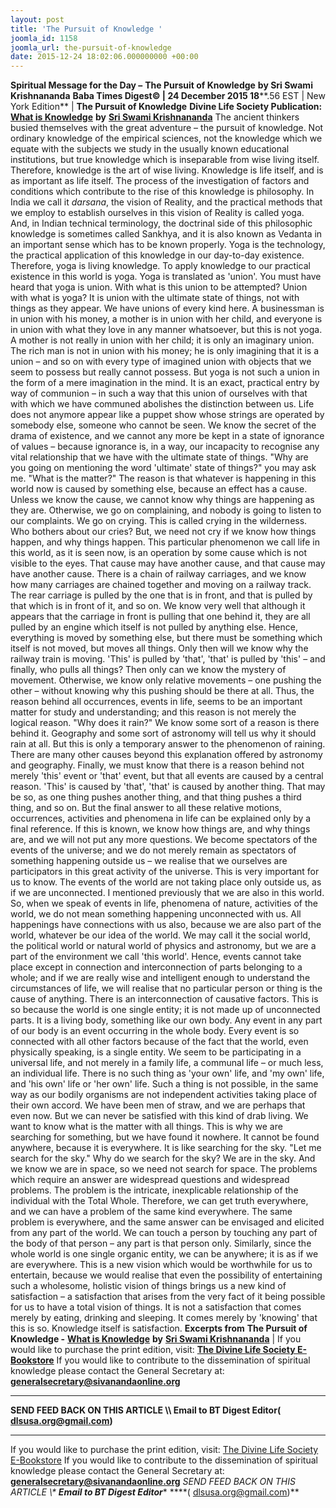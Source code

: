 ```yaml
---
layout: post
title: 'The Pursuit of Knowledge '
joomla_id: 1158
joomla_url: the-pursuit-of-knowledge
date: 2015-12-24 18:02:06.000000000 +00:00
---
```

**Spiritual Message for the Day –**  **The Pursuit of Knowledge**  **by Sri Swami Krishnananda**
 **Baba Times Digest© | 24 December 2015 18****.56 EST | New York Edition**
| 
**The Pursuit of Knowledge**
**Divine Life Society Publication:** [**What is Knowledge**](http://www.swami-krishnananda.org/knowledge/know_03.html) **by** [**Sri Swami Krishnananda**](http://www.dlshq.org/saints/krishnananda.htm)
The ancient thinkers busied themselves with the great adventure – the pursuit of knowledge. Not ordinary knowledge of the empirical sciences, not the knowledge which we equate with the subjects we study in the usually known educational institutions, but true knowledge which is inseparable from wise living itself. Therefore, knowledge is the art of wise living. Knowledge is life itself, and is as important as life itself.
The process of the investigation of factors and conditions which contribute to the rise of this knowledge is philosophy. In India we call it _darsana_, the vision of Reality, and the practical methods that we employ to establish ourselves in this vision of Reality is called yoga. And, in Indian technical terminology, the doctrinal side of this philosophic knowledge is sometimes called Sankhya, and it is also known as Vedanta in an important sense which has to be known properly.
Yoga is the technology, the practical application of this knowledge in our day-to-day existence. Therefore, yoga is living knowledge. To apply knowledge to our practical existence in this world is yoga. Yoga is translated as 'union'. You must have heard that yoga is union. With what is this union to be attempted? Union with what is yoga? It is union with the ultimate state of things, not with things as they appear. We have unions of every kind here. A businessman is in union with his money, a mother is in union with her child, and everyone is in union with what they love in any manner whatsoever, but this is not yoga. A mother is not really in union with her child; it is only an imaginary union. The rich man is not in union with his money; he is only imagining that it is a union – and so on with every type of imagined union with objects that we seem to possess but really cannot possess.
But yoga is not such a union in the form of a mere imagination in the mind. It is an exact, practical entry by way of communion – in such a way that this union of ourselves with that with which we have communed abolishes the distinction between us. Life does not anymore appear like a puppet show whose strings are operated by somebody else, someone who cannot be seen. We know the secret of the drama of existence, and we cannot any more be kept in a state of ignorance of values – because ignorance is, in a way, our incapacity to recognise any vital relationship that we have with the ultimate state of things.
"Why are you going on mentioning the word 'ultimate' state of things?" you may ask me. "What is the matter?" The reason is that whatever is happening in this world now is caused by something else, because an effect has a cause. Unless we know the cause, we cannot know why things are happening as they are. Otherwise, we go on complaining, and nobody is going to listen to our complaints. We go on crying. This is called crying in the wilderness. Who bothers about our cries? But, we need not cry if we know how things happen, and why things happen.
This particular phenomenon we call life in this world, as it is seen now, is an operation by some cause which is not visible to the eyes. That cause may have another cause, and that cause may have another cause. There is a chain of railway carriages, and we know how many carriages are chained together and moving on a railway track. The rear carriage is pulled by the one that is in front, and that is pulled by that which is in front of it, and so on. We know very well that although it appears that the carriage in front is pulling that one behind it, they are all pulled by an engine which itself is not pulled by anything else. Hence, everything is moved by something else, but there must be something which itself is not moved, but moves all things. Only then will we know why the railway train is moving. 'This' is pulled by 'that', 'that' is pulled by 'this' – and finally, who pulls all things? Then only can we know the mystery of movement. Otherwise, we know only relative movements – one pushing the other – without knowing why this pushing should be there at all.
Thus, the reason behind all occurrences, events in life, seems to be an important matter for study and understanding; and this reason is not merely the logical reason. "Why does it rain?" We know some sort of a reason is there behind it. Geography and some sort of astronomy will tell us why it should rain at all. But this is only a temporary answer to the phenomenon of raining. There are many other causes beyond this explanation offered by astronomy and geography. Finally, we must know that there is a reason behind not merely 'this' event or 'that' event, but that all events are caused by a central reason. 'This' is caused by 'that', 'that' is caused by another thing. That may be so, as one thing pushes another thing, and that thing pushes a third thing, and so on. But the final answer to all these relative motions, occurrences, activities and phenomena in life can be explained only by a final reference. If this is known, we know how things are, and why things are, and we will not put any more questions. We become spectators of the events of the universe; and we do not merely remain as spectators of something happening outside us – we realise that we ourselves are participators in this great activity of the universe.
This is very important for us to know. The events of the world are not taking place only outside us, as if we are unconnected. I mentioned previously that we are also in this world. So, when we speak of events in life, phenomena of nature, activities of the world, we do not mean something happening unconnected with us. All happenings have connections with us also, because we are also part of the world, whatever be our idea of the world. We may call it the social world, the political world or natural world of physics and astronomy, but we are a part of the environment we call 'this world'. Hence, events cannot take place except in connection and interconnection of parts belonging to a whole; and if we are really wise and intelligent enough to understand the circumstances of life, we will realise that no particular person or thing is the cause of anything. There is an interconnection of causative factors. This is so because the world is one single entity; it is not made up of unconnected parts. It is a living body, something like our own body. Any event in any part of our body is an event occurring in the whole body.
Every event is so connected with all other factors because of the fact that the world, even physically speaking, is a single entity. We seem to be participating in a universal life, and not merely in a family life, a communal life – or much less, an individual life. There is no such thing as 'your own' life, and 'my own' life, and 'his own' life or 'her own' life. Such a thing is not possible, in the same way as our bodily organisms are not independent activities taking place of their own accord.
We have been men of straw, and we are perhaps that even now. But we can never be satisfied with this kind of drab living. We want to know what is the matter with all things. This is why we are searching for something, but we have found it nowhere. It cannot be found anywhere, because it is everywhere. It is like searching for the sky. "Let me search for the sky." Why do we search for the sky? We are in the sky. And we know we are in space, so we need not search for space.
The problems which require an answer are widespread questions and widespread problems. The problem is the intricate, inexplicable relationship of the individual with the Total Whole. Therefore, we can get truth everywhere, and we can have a problem of the same kind everywhere. The same problem is everywhere, and the same answer can be envisaged and elicited from any part of the world. We can touch a person by touching any part of the body of that person – any part is that person only. Similarly, since the whole world is one single organic entity, we can be anywhere; it is as if we are everywhere.
This is a new vision which would be worthwhile for us to entertain, because we would realise that even the possibility of entertaining such a wholesome, holistic vision of things brings us a new kind of satisfaction – a satisfaction that arises from the very fact of it being possible for us to have a total vision of things. It is not a satisfaction that comes merely by eating, drinking and sleeping. It comes merely by 'knowing' that this is so. Knowledge itself is satisfaction.
**Excerpts from**
**The Pursuit of Knowledge -** [**What is Knowledge**](http://www.swami-krishnananda.org/knowledge/know_03.html) **by** [**Sri Swami Krishnananda**](http://www.dlshq.org/saints/krishnananda.htm)
 |
If you would like to purchase the print edition, visit: **[The Divine Life Society E-Bookstore](http://www.dlshq.org/download/download.htm)**
If you would like to contribute to the dissemination of spiritual knowledge please contact the General Secretary at: [](mailto:%20%3Cscript%20type=%27text/javascript%27%3E%20%3C%21--%20var%20prefix%20=%20%27ma%27%20+%20%27il%27%20+%20%27to%27;%20var%20path%20=%20%27hr%27%20+%20%27ef%27%20+%20%27=%27;%20var%20addy57016%20=%20%27generalsecretary%27%20+%20%27@%27;%20addy57016%20=%20addy57016%20+%20%27sivanandaonline%27%20+%20%27.%27%20+%20%27org%27;%20document.write%28%27%3Ca%20%27%20+%20path%20+%20%27%5C%27%27%20+%20prefix%20+%20%27:%27%20+%20addy57016%20+%20%27%5C%27%3E%27%29;%20document.write%28addy57016%29;%20document.write%28%27%3C%5C/a%3E%27%29;%20//--%3E%5Cn%20%3C/script%3E%3Cscript%20type=%27text/javascript%27%3E%20%3C%21--%20document.write%28%27%3Cspan%20style=%5C%27display:%20none;%5C%27%3E%27%29;%20//--%3E%20%3C/script%3EThis%20email%20address%20is%20being%20protected%20from%20spambots.%20You%20need%20JavaScript%20enabled%20to%20view%20it.%20%3Cscript%20type=%27text/javascript%27%3E%20%3C%21--%20document.write%28%27%3C/%27%29;%20document.write%28%27span%3E%27%29;%20//--%3E%20%3C/script%3E?subject=Contribution%20to%20Dissemination%20of%20Spiritual%20Knowledge) **generalsecretary@sivanandaonline.org**
****
**SEND FEED BACK ON THIS ARTICLE \\\ Email to BT Digest Editor[](mailto:%20%3Cscript%20type=%27text/javascript%27%3E%20%3C%21--%20var%20prefix%20=%20%27ma%27%20+%20%27il%27%20+%20%27to%27;%20var%20path%20=%20%27hr%27%20+%20%27ef%27%20+%20%27=%27;%20var%20addy72654%20=%20%27dlsusa.org%27%20+%20%27@%27;%20addy72654%20=%20addy72654%20+%20%27gmail%27%20+%20%27.%27%20+%20%27com%27;%20document.write%28%27%3Ca%20%27%20+%20path%20+%20%27%5C%27%27%20+%20prefix%20+%20%27:%27%20+%20addy72654%20+%20%27%5C%27%3E%27%29;%20document.write%28addy72654%29;%20document.write%28%27%3C%5C/a%3E%27%29;%20//--%3E%5Cn%20%3C/script%3E%3Cscript%20type=%27text/javascript%27%3E%20%3C%21--%20document.write%28%27%3Cspan%20style=%5C%27display:%20none;%5C%27%3E%27%29;%20//--%3E%20%3C/script%3EThis%20email%20address%20is%20being%20protected%20from%20spambots.%20You%20need%20JavaScript%20enabled%20to%20view%20it.%20%3Cscript%20type=%27text/javascript%27%3E%20%3C%21--%20document.write%28%27%3C/%27%29;%20document.write%28%27span%3E%27%29;%20//--%3E%20%3C/script%3E?subject=DLS%20Posts)( [dlsusa.org@gmail.com](mailto:dlsusa.org@gmail.com))**
* * *
  
If you would like to purchase the print edition, visit: [The Divine Life Society E-Bookstore](http://www.dlshq.org/download/download.htm)
If you would like to contribute to the dissemination of spiritual knowledge please contact the General Secretary at: **[generalsecretary@sivanandaonline.org](mailto:generalsecretary@sivanandaonline.org)**
**SEND FEED BACK ON THIS ARTICLE \\\**  **Email to BT Digest Editor**** [](mailto:%20%3Cscript%20type=%27text/javascript%27%3E%20%3C%21--%20var%20prefix%20=%20%27ma%27%20+%20%27il%27%20+%20%27to%27;%20var%20path%20=%20%27hr%27%20+%20%27ef%27%20+%20%27=%27;%20var%20addy72654%20=%20%27dlsusa.org%27%20+%20%27@%27;%20addy72654%20=%20addy72654%20+%20%27gmail%27%20+%20%27.%27%20+%20%27com%27;%20document.write%28%27%3Ca%20%27%20+%20path%20+%20%27%5C%27%27%20+%20prefix%20+%20%27:%27%20+%20addy72654%20+%20%27%5C%27%3E%27%29;%20document.write%28addy72654%29;%20document.write%28%27%3C%5C/a%3E%27%29;%20//--%3E%5Cn%20%3C/script%3E%3Cscript%20type=%27text/javascript%27%3E%20%3C%21--%20document.write%28%27%3Cspan%20style=%5C%27display:%20none;%5C%27%3E%27%29;%20//--%3E%20%3C/script%3EThis%20email%20address%20is%20being%20protected%20from%20spambots.%20You%20need%20JavaScript%20enabled%20to%20view%20it.%20%3Cscript%20type=%27text/javascript%27%3E%20%3C%21--%20document.write%28%27%3C/%27%29;%20document.write%28%27span%3E%27%29;%20//--%3E%20%3C/script%3E?subject=DLS%20Posts)****( [dlsusa.org@gmail.com](mailto:dlsusa.org@gmail.com))**  
